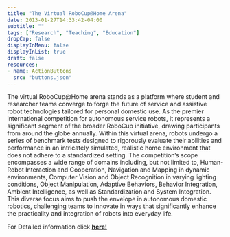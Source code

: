 ```yaml
---
title: "The Virtual RoboCup@Home Arena"
date: 2013-01-27T14:33:42-04:00
subtitle: ""
tags: ["Research", "Teaching", "Education"]
dropCap: false
displayInMenu: false
displayInList: true
draft: false
resources:
- name: ActionButtons
  src: "buttons.json"
---
```


The virtual RoboCup@Home arena stands as a platform where student and researcher teams converge to forge the future of service and assistive robot technologies tailored for personal domestic use.
As the premier international competition for autonomous service robots, it represents a significant segment of the broader RoboCup initiative, drawing participants from around the globe annually.
Within this virtual arena, robots undergo a series of benchmark tests designed to rigorously evaluate their abilities and performance in an intricately simulated, realistic home environment that does not adhere to a standardized setting.
The competition’s scope encompasses a wide range of domains including, but not limited to, Human-Robot Interaction and Cooperation, Navigation and Mapping in dynamic environments, Computer Vision and Object Recognition in varying lighting conditions, Object Manipulation, Adaptive Behaviors, Behavior Integration, Ambient Intelligence, as well as Standardization and System Integration.
This diverse focus aims to push the envelope in autonomous domestic robotics, challenging teams to innovate in ways that significantly enhance the practicality and integration of robots into everyday life.


<div class="hidde-after-preview">
  For Detailed information click
  <a class="btn btn-success" target="_blank" href="the-virtual-robocuphome-arena"><b>here!</b></a>
</div>

<!--more-->

